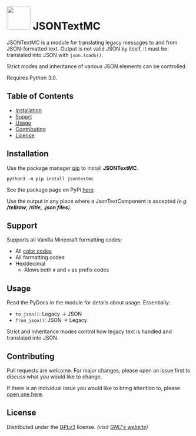 <h1><img src="https://gitlab.com/whoatemybutte7/jsontextmc/-/raw/master/logo.png" width="64" height="64"> JSONTextMC</h1>

JSONTextMC is a module for translating legacy messages to and from JSON-formatted text.
Output is not valid JSON by itself, it must be translated into JSON with `json.loads()`.

Strict modes and inheritance of various JSON elements can be controlled.

Requires Python 3.0.

## Table of Contents

- [Installation](#installation)
- [Supprt](#support)
- [Usage](#usage)
- [Contributing](#contributing)
- [License](#license)

## Installation

Use the package manager [pip](https://pip.pypa.io/en/stable/) to install **JSONTextMC**.

```shell script
python3 -m pip install jsontextmc
```

See the package page on PyPi [here](https://pypi.org/project/jsontextmc).

Use the output in any place where a JsonTextComponent is accepted *(e.g. **/tellraw**, **/title**, **.json files**)*.

## Support

Supports all Vanilla Minecraft formatting codes:

- All [color codes](https://minecraft.gamepedia.com/Formatting_codes#Color_codes)
- All formatting codes
- Hexidecimal
  - Alows both `#` and `x` as prefix codes

## Usage

Read the PyDocs in the module for details about usage. Essentially:
* ``to_json()``: Legacy -> JSON
* ``from_json()``: JSON -> Legacy

Strict and inheritance modes control how legacy text is handled and translated into JSON.

## Contributing

Pull requests are welcome. For major changes, please open an issue first to discuss what you would like to change.

If there is an individual issue you would like to bring attention to, please
[open one here](https://gitlab.com/whoatemybutter/jsontextmc/issues/new).

## License

Distributed under the [GPLv3](https://choosealicense.com/licenses/gpl-3.0/) license.
*(visit [GNU's website](https://www.gnu.org/licenses/gpl-3.0.en.html))*
